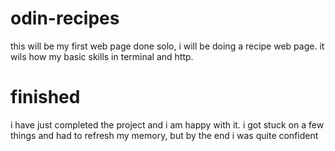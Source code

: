 # odin-recipes
this will be my first web page done solo, i will be doing a recipe web page.
it wils how my basic skills in terminal and http.

# finished
i have just completed the project and i am happy with it.
i got stuck on a few things and had to refresh my memory, but
by the end i was quite confident
